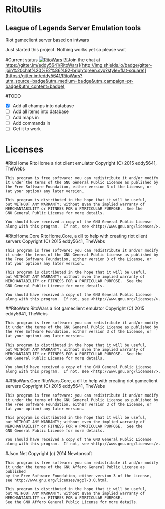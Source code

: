 RitoUtils
=========
## League of Legends Server Emulation tools

Riot gameclient server based on intwars

Just started this project. Nothing works yet so please wait

#Current status
[![RitoWars](https://img.shields.io/badge/Sandbox-InDev-lightgrey.svg?style=flat-square)](https://github.com/eddy5641/RitoWars)
[![Join the chat at https://gitter.im/eddy5641/RitoWars](http://img.shields.io/badge/gitter-join%20chat%20%E2%86%92-brightgreen.svg?style=flat-square)](https://gitter.im/eddy5641/RitoWars?utm_source=badge&utm_medium=badge&utm_campaign=pr-badge&utm_content=badge)

#TODO
- [x] Add all champs into database
- [ ] Add all items into database
- [ ] Add maps in
- [ ] Add commands in
- [ ] Get it to work

Licenses
========
#RitoHome
    RitoHome a riot client emulator
    Copyright (C) 2015  eddy5641, TheWebs

    This program is free software: you can redistribute it and/or modify
    it under the terms of the GNU General Public License as published by
    the Free Software Foundation, either version 3 of the License, or
    (at your option) any later version.

    This program is distributed in the hope that it will be useful,
    but WITHOUT ANY WARRANTY; without even the implied warranty of
    MERCHANTABILITY or FITNESS FOR A PARTICULAR PURPOSE.  See the
    GNU General Public License for more details.

    You should have received a copy of the GNU General Public License
    along with this program.  If not, see <http://www.gnu.org/licenses/>.
#RitoHome.Core
    RitoHome.Core, a dll to help with creating riot client servers
    Copyright (C) 2015  eddy5641, TheWebs

    This program is free software: you can redistribute it and/or modify
    it under the terms of the GNU General Public License as published by
    the Free Software Foundation, either version 3 of the License, or
    (at your option) any later version.

    This program is distributed in the hope that it will be useful,
    but WITHOUT ANY WARRANTY; without even the implied warranty of
    MERCHANTABILITY or FITNESS FOR A PARTICULAR PURPOSE.  See the
    GNU General Public License for more details.

    You should have received a copy of the GNU General Public License
    along with this program.  If not, see <http://www.gnu.org/licenses/>.
##RitoWars
    RitoWars a riot gameclient emulator
    Copyright (C) 2015  eddy5641, TheWebs

    This program is free software: you can redistribute it and/or modify
    it under the terms of the GNU General Public License as published by
    the Free Software Foundation, either version 3 of the License, or
    (at your option) any later version.

    This program is distributed in the hope that it will be useful,
    but WITHOUT ANY WARRANTY; without even the implied warranty of
    MERCHANTABILITY or FITNESS FOR A PARTICULAR PURPOSE.  See the
    GNU General Public License for more details.

    You should have received a copy of the GNU General Public License
    along with this program.  If not, see <http://www.gnu.org/licenses/>.
    
##RitoWars.Core
    RitoWars.Core, a dll to help with creating riot gameclient servers
    Copyright (C) 2015  eddy5641, TheWebs

    This program is free software: you can redistribute it and/or modify
    it under the terms of the GNU General Public License as published by
    the Free Software Foundation, either version 3 of the License, or
    (at your option) any later version.

    This program is distributed in the hope that it will be useful,
    but WITHOUT ANY WARRANTY; without even the implied warranty of
    MERCHANTABILITY or FITNESS FOR A PARTICULAR PURPOSE.  See the
    GNU General Public License for more details.

    You should have received a copy of the GNU General Public License
    along with this program.  If not, see <http://www.gnu.org/licenses/>.
#Json.Net
    Copyright (c) 2014 Newtonsoft
    
    This program is free software: you can redistribute it and/or modify
    it under the terms of the GNU Affero General Public License as published
    by the Free Software Foundation, either version 3 of the License, 
    see http://www.gnu.org/licenses/agpl-3.0.html.
    
    This program is distributed in the hope that it will be useful, 
    but WITHOUT ANY WARRANTY; without even the implied warranty of 
    MERCHANTABILITY or FITNESS FOR A PARTICULAR PURPOSE. 
    See the GNU Affero General Public License for more details.
